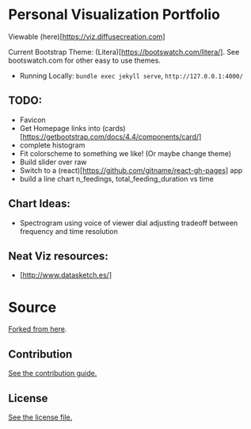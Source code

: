 
# Personal Visualization Portfolio

Viewable (here)[https://viz.diffusecreation.com]

Current Bootstrap Theme: (Litera)[https://bootswatch.com/litera/].  See bootswatch.com for other easy to use themes.

* Running Locally: `bundle exec jekyll serve`, `http://127.0.0.1:4000/`

## TODO:
* Favicon
* Get Homepage links into (cards)[https://getbootstrap.com/docs/4.4/components/card/]
* complete histogram
* Fit colorscheme to something we like! (Or maybe change theme)
* Build slider over raw
* Switch to a (react)[https://github.com/gitname/react-gh-pages] app
* build a line chart n_feedings, total_feeding_duration vs time

## Chart Ideas:
* Spectrogram using voice of viewer
  dial adjusting tradeoff between frequency and time resolution

## Neat Viz resources:
* [http://www.datasketch.es/]

# Source

[Forked from here](https://nicolas-van.github.io/bootstrap-4-github-pages/).

## Contribution

[See the contribution guide.](./CONTRIBUTING.md)

## License

[See the license file.](./LICENSE.md)
